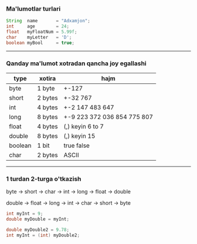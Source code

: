 ### Ma'lumotlar turlari

```Java
String  name       = "Adxamjon";
int     age        = 24;
float   myFloatNum = 5.99f;
char    myLetter   = 'D';
boolean myBool     = true;
```

- - -

### Qanday ma'lumot xotradan qancha joy egallashi

| type    | xotira  | hajm                        |
|---------|---------|-----------------------------|
| byte    | 1 byte  | +-127                       |
| short   | 2 bytes | +-32 767                    |
| int     | 4 bytes | +-2 147 483 647             |
| long    | 8 bytes | +-9 223 372 036 854 775 807 |
| float   | 4 bytes | (,) keyin 6 to 7            |
| double  | 8 bytes | (,) keyin 15                |
| boolean | 1 bit   | true false                  |
| char    | 2 bytes | ASCII                       |

- - -

### 1 turdan 2-turga o'tkazish

byte -> short -> char -> int -> long -> float -> double

double -> float -> long -> int -> char -> short -> byte

```java
int myInt = 9;
double myDouble = myInt;

double myDouble2 = 9.78;
int myInt = (int) myDouble2;
```

